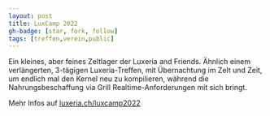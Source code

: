 ```yaml
---
layout: post
title: LuxCamp 2022
gh-badge: [star, fork, follow]
tags: [treffen,verein,public]
---
```


Ein kleines, aber feines Zeltlager der Luxeria and Friends. Ähnlich einem
verlängerten, 3-tägigen Luxeria-Treffen, mit Übernachtung im Zelt und Zeit,
um endlich mal den Kernel neu zu kompilieren, während die Nahrungsbeschaffung
via Grill Realtime-Anforderungen mit sich bringt.

Mehr Infos auf [luxeria.ch/luxcamp2022](https://luxeria.ch/luxcamp2022/)
